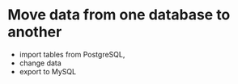 # Move data from one database to another
- import tables from PostgreSQL,
- change data
- export to MySQL
